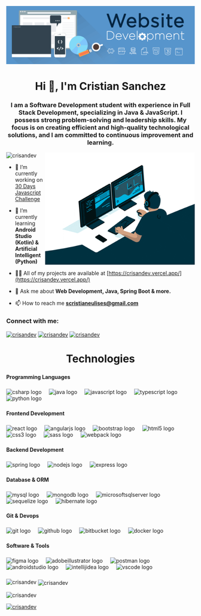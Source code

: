 [![MasterHead](https://raw.githubusercontent.com/crisandev/shared-resources/main/images/gif/web-developer.gif)](https://crisandev.vercel.app)

<h1 align="center">Hi 👋, I'm Cristian Sanchez</h1>
<h3 align="center">I am a Software Development student with experience in Full Stack Development, specializing in Java & JavaScript. I possess strong problem-solving and leadership skills. My focus is on creating efficient and high-quality technological solutions, and I am committed to continuous improvement and learning.</h3>
<img align="right" alt="Coding" width="400" src="https://raw.githubusercontent.com/crisandev/shared-resources/main/images/gif/programmer.gif">


<p align="left"> <img src="https://komarev.com/ghpvc/?username=crisandev&label=Profile%20views&color=0e75b6&style=flat" alt="crisandev" /> </p>

- 🔭 I’m currently working on [30 Days Javascript Challenge](https://github.com/crisandev/30-day-javascript-challenge)

- 🌱 I’m currently learning **Android Studio (Kotlin) & Artificial Intelligent (Python)**

- 👨‍💻 All of my projects are available at [https://crisandev.vercel.app/](https://crisandev.vercel.app/)

- 💬 Ask me about **Web Development, Java, Spring Boot & more.**

- 📫 How to reach me **scristianeulises@gmail.com**

<h3 align="left">Connect with me:</h3>
<p align="left">
<a href="https://linkedin.com/in/crisandev" target="blank"><img align="center" src="https://raw.githubusercontent.com/rahuldkjain/github-profile-readme-generator/master/src/images/icons/Social/linked-in-alt.svg" alt="crisandev" height="30" width="40" /></a>
<a href="https://instagram.com/crisandev" target="blank"><img align="center" src="https://raw.githubusercontent.com/rahuldkjain/github-profile-readme-generator/master/src/images/icons/Social/instagram.svg" alt="crisandev" height="30" width="40" /></a>
<a href="https://www.hackerrank.com/crisandev" target="blank"><img align="center" src="https://raw.githubusercontent.com/rahuldkjain/github-profile-readme-generator/master/src/images/icons/Social/hackerrank.svg" alt="crisandev" height="30" width="40" /></a>
</p>
<h1 align="center">Technologies</h1>

###

<h4 align="left">Programming Languages</h4>

###

<div align="left">
  <img src="https://cdn.jsdelivr.net/gh/devicons/devicon/icons/csharp/csharp-original.svg" height="50" alt="csharp logo"  />
  <img width="12" />
  <img src="https://cdn.jsdelivr.net/gh/devicons/devicon/icons/java/java-original.svg" height="50" alt="java logo"  />
  <img width="12" />
  <img src="https://cdn.jsdelivr.net/gh/devicons/devicon/icons/javascript/javascript-original.svg" height="50" alt="javascript logo"  />
  <img width="12" />
  <img src="https://cdn.jsdelivr.net/gh/devicons/devicon/icons/typescript/typescript-original.svg" height="50" alt="typescript logo"  />
  <img width="12" />
  <img src="https://cdn.jsdelivr.net/gh/devicons/devicon/icons/python/python-original.svg" height="50" alt="python logo"  />
</div>

###

<h4 align="left">Frontend Development</h4>

###

<div align="left">
  <img src="https://cdn.jsdelivr.net/gh/devicons/devicon/icons/react/react-original.svg" height="50" alt="react logo"  />
  <img width="12" />
  <img src="https://cdn.jsdelivr.net/gh/devicons/devicon/icons/angularjs/angularjs-original.svg" height="50" alt="angularjs logo"  />
  <img width="12" />
  <img src="https://cdn.jsdelivr.net/gh/devicons/devicon/icons/bootstrap/bootstrap-original.svg" height="50" alt="bootstrap logo"  />
  <img width="12" />
  <img src="https://cdn.jsdelivr.net/gh/devicons/devicon/icons/html5/html5-original.svg" height="50" alt="html5 logo"  />
  <img width="12" />
  <img src="https://cdn.jsdelivr.net/gh/devicons/devicon/icons/css3/css3-original.svg" height="50" alt="css3 logo"  />
  <img width="12" />
  <img src="https://cdn.jsdelivr.net/gh/devicons/devicon/icons/sass/sass-original.svg" height="50" alt="sass logo"  />
  <img width="12" />
  <img src="https://cdn.jsdelivr.net/gh/devicons/devicon/icons/webpack/webpack-original.svg" height="50" alt="webpack logo"  />
</div>

###

<h4 align="left">Backend Development</h4>

###

<div align="left">
  <img src="https://cdn.jsdelivr.net/gh/devicons/devicon/icons/spring/spring-original.svg" height="50" alt="spring logo"  />
  <img width="12" />
  <img src="https://cdn.jsdelivr.net/gh/devicons/devicon/icons/nodejs/nodejs-original.svg" height="50" alt="nodejs logo"  />
  <img width="12" />
  <img src="https://cdn.jsdelivr.net/gh/devicons/devicon/icons/express/express-original.svg" height="50" alt="express logo"  />
</div>

###

<h4 align="left">Database & ORM</h4>

###

<div align="left">
  <img src="https://cdn.jsdelivr.net/gh/devicons/devicon/icons/mysql/mysql-original.svg" height="50" alt="mysql logo"  />
  <img width="12" />
  <img src="https://cdn.jsdelivr.net/gh/devicons/devicon/icons/mongodb/mongodb-original.svg" height="50" alt="mongodb logo"  />
  <img width="12" />
  <img src="https://cdn.jsdelivr.net/gh/devicons/devicon/icons/microsoftsqlserver/microsoftsqlserver-plain.svg" height="50" alt="microsoftsqlserver logo"  />
  <img width="12" />
  <img src="https://cdn.jsdelivr.net/gh/devicons/devicon/icons/sequelize/sequelize-original.svg" height="50" alt="sequelize logo"  />
  <img width="12" />
  <img src="https://skillicons.dev/icons?i=hibernate" height="50" alt="hibernate logo"  />
</div>

###

<h4 align="left">Git & Devops</h4>

###

<div align="left">
  <img src="https://cdn.jsdelivr.net/gh/devicons/devicon/icons/git/git-original.svg" height="50" alt="git logo"  />
  <img width="12" />
  <img src="https://cdn.jsdelivr.net/gh/devicons/devicon/icons/github/github-original.svg" height="50" alt="github logo"  />
  <img width="12" />
  <img src="https://cdn.jsdelivr.net/gh/devicons/devicon/icons/bitbucket/bitbucket-original.svg" height="50" alt="bitbucket logo"  />
  <img width="12" />
  <img src="https://cdn.jsdelivr.net/gh/devicons/devicon/icons/docker/docker-original.svg" height="50" alt="docker logo"  />
</div>

###

<h4 align="left">Software & Tools</h4>

###

<div align="left">
  <img src="https://cdn.jsdelivr.net/gh/devicons/devicon/icons/figma/figma-original.svg" height="50" alt="figma logo"  />
  <img width="12" />
  <img src="https://skillicons.dev/icons?i=ai" height="50" alt="adobeillustrator logo"  />
  <img width="12" />
  <img src="https://skillicons.dev/icons?i=postman" height="50" alt="postman logo"  />
  <img width="12" />
  <img src="https://cdn.jsdelivr.net/gh/devicons/devicon/icons/androidstudio/androidstudio-original.svg" height="50" alt="androidstudio logo"  />
  <img width="12" />
  <img src="https://skillicons.dev/icons?i=idea" height="50" alt="intellijidea logo"  />
  <img width="12" />
  <img src="https://cdn.jsdelivr.net/gh/devicons/devicon/icons/vscode/vscode-original.svg" height="50" alt="vscode logo"  />
</div>

###

<p><img align="left" src="https://github-readme-stats.vercel.app/api/top-langs?username=crisandev&show_icons=true&locale=en&layout=compact" alt="crisandev" /></p>

<p>&nbsp;<img align="center" src="https://github-readme-stats.vercel.app/api?username=crisandev&show_icons=true&locale=en" alt="crisandev" /></p>

<p><img align="center" src="https://github-readme-streak-stats.herokuapp.com/?user=crisandev&" alt="crisandev" /></p>

<p align="left"> <a href="https://github.com/ryo-ma/github-profile-trophy"><img src="https://github-profile-trophy.vercel.app/?username=crisandev" alt="crisandev" /></a> </p>
